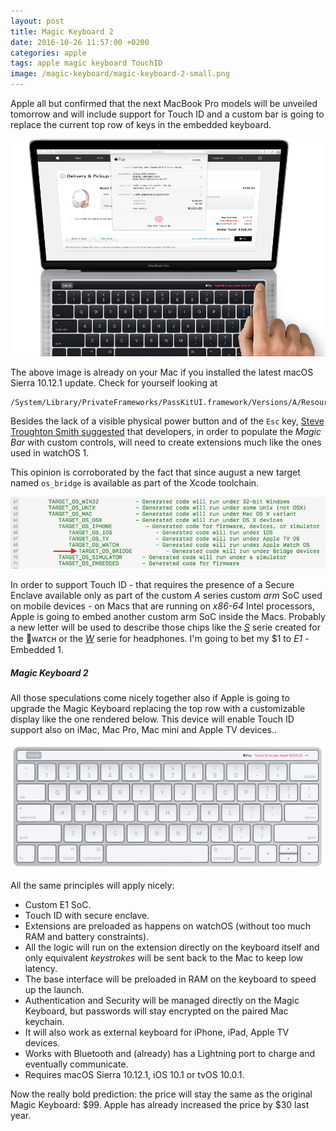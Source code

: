 ```yaml
---
layout: post
title: Magic Keyboard 2
date: 2016-10-26 11:57:00 +0200
categories: apple
tags: apple magic keyboard TouchID
image: /magic-keyboard/magic-keyboard-2-small.png
---
```


Apple all but confirmed that the next MacBook Pro models will be unveiled tomorrow and will include support for Touch ID and a custom bar is going to replace the current top row of keys in the embedded keyboard.

![Pay MacBook Pro](/assets/images/magic-keyboard/ApplePaySplashSA.png#center100s)

The above image is already on your Mac if you installed the latest macOS Sierra 10.12.1 update. Check for yourself looking at

```
/System/Library/PrivateFrameworks/PassKitUI.framework/Versions/A/Resources/ApplePaySplashSA.tiff
```

Besides the lack of a visible physical power button and of the `Esc` key, [Steve Troughton Smith suggested](http://twitter.com/stroughtonsmith/status/790977924132433920) that developers, in order to populate the *Magic Bar* with custom controls, will need to create extensions much like the ones used in watchOS 1.

This opinion is corroborated by the fact that since august a new target named `os_bridge` is available as part of the Xcode toolchain.

![target_os_bridge](/assets/images/magic-keyboard/os_bridge.png#center100s)

In order to support Touch ID - that requires the presence of a Secure Enclave available only as part of the custom *A* series custom *arm* SoC used on mobile devices - on Macs that are running on *x86-64* Intel processors, Apple is going to embed another custom arm SoC inside the Macs. Probably a new letter will be used to describe those chips like the [*S*](http://www.apple.com/apple-watch-series-2/) serie created for the ᴡᴀᴛᴄʜ or the [*W*](http://www.apple.com/airpods/) serie for headphones. I'm going to bet my $1 to *E1*  - Embedded 1.

##### Magic Keyboard 2

All those speculations come nicely together also if Apple is going to upgrade the Magic Keyboard replacing the top row with a customizable display like the one rendered below. This device will enable Touch ID support also on iMac, Mac Pro, Mac mini and Apple TV devices..

![Pay MacBook Pro](/assets/images/magic-keyboard/magic-keyboard-2.png#center100s)

All the same principles will apply nicely:

- Custom E1 SoC.
- Touch ID with secure enclave.
- Extensions are preloaded as happens on watchOS (without too much RAM and battery constraints).
- All the logic will run on the extension directly on the keyboard itself and only equivalent *keystrokes* will be sent back to the Mac to keep low latency.
- The base interface will be preloaded in RAM on the keyboard to speed up the launch.
- Authentication and Security will be managed directly on the Magic Keyboard, but passwords will stay encrypted on the paired Mac keychain.
- It will also work as external keyboard for iPhone, iPad, Apple TV devices.
- Works with Bluetooth and (already) has a Lightning port to charge and eventually communicate.
- Requires macOS Sierra 10.12.1, iOS 10.1 or tvOS 10.0.1.

Now the really bold prediction: the price will stay the same as the original Magic Keyboard: $99. Apple has already increased the price by $30 last year.
